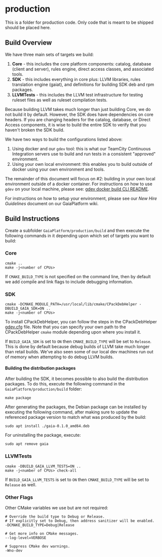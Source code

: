 # production
This is a folder for production code. Only code that is meant to be shipped should be placed here.

## Build Overview
We have three main sets of targets we build:
1. **Core** - this includes the core platform components:  catalog, database (client and server), rules engine, direct access classes, and associated tools.
1. **SDK** - this includes everything in core plus: LLVM libraries, rules translation engine (gaiat), and definitions for building SDK deb and rpm packages.
1. **LLVMTests** - this includes the LLVM test infrastructure for testing ruleset files as well as ruleset compilation tests.

Because building LLVM takes much longer than just building Core, we do not build it by default.  However, the SDK does have dependencies on core headers.  If you are changing headers for the catalog, database, or Direct Access components, it is wise to build the entire SDK to verify that you haven't broken the SDK build.

We have two ways to build the configurations listed above:
1. Using docker and our `gdev` tool: this is what our TeamCity Continuous Integration servers use to build and run tests in a consistent "approved" environment.
1. Using your own local environment:  this enables you to build outside of docker using your own environment and tools.

The remainder of this document will focus on #2:  building in your own local environment outside of a docker container.  For instructions on how to use `gdev` on your local machine, please see: [gdev docker build CLI README](https://github.com/gaia-platform/GaiaPlatform/blob/main/dev_tools/gdev/README.md).

For instructions on how to setup your environment, please see our *New Hire Guidelines* document on our GaiaPlatform wiki.

## Build Instructions
Create a subfolder `GaiaPlatform/production/build` and then execute the following commands in it depending upon which set of targets you want to build:

### Core
```
cmake ..
make -j<number of CPUs>
```
If `CMAKE_BUILD_TYPE` is not specified on the command line, then by default we add compile and link flags to include debugging information.

### SDK
```
cmake -DCMAKE_MODULE_PATH=/usr/local/lib/cmake/CPackDebHelper -DBUILD_GAIA_SDK=ON ..
make -j<number of CPUs>
```
To install CPackDebHelper, you can follow the steps in the CPackDebHelper [gdev.cfg](https://github.com/gaia-platform/GaiaPlatform/blob/main/third_party/production/CPackDebHelper/gdev.cfg) file. Note that you can specify your own path to the CPackDebHelper `cmake` module depending upon where you install it.

If `BUILD_GAIA_SDK` is set to `ON` then `CMAKE_BUILD_TYPE` will be set to `Release`. This is done by default because debug builds of LLVM take much longer than retail builds.  We've also seen some of our local dev machines run out of memory when attempting to do debug LLVM builds.

#### Building the distribution packages

After building the SDK, it becomes possible to also build the distribution packages. To do this, execute the following command in the `GaiaPlatform/production/build` folder:

```
make package
```

After generating the packages, the Debian package can be installed by executing the following command, after making sure to update the referenced package version to match what was produced by the build:

```
sudo apt install ./gaia-0.1.0_amd64.deb
```

For uninstalling the package, execute:

```
sudo apt remove gaia
```

### LLVMTests
```
cmake -DBUILD_GAIA_LLVM_TESTS=ON ..
make -j<number of CPUs> check-all
```

If `BUILD_GAIA_LLVM_TESTS` is set to `ON` then `CMAKE_BUILD_TYPE` will be set to `Release` as well.

### Other Flags
Other CMake variables we use but are not required:

```
# Override the build type to Debug or Release.
# If explicitly set to Debug, then address sanitizer will be enabled.
-DCMAKE_BUILD_TYPE=Debug|Release

# Get more info on CMake messages.
--log-level=VERBOSE

# Suppress CMake dev warnings.
-Wno-dev
```
